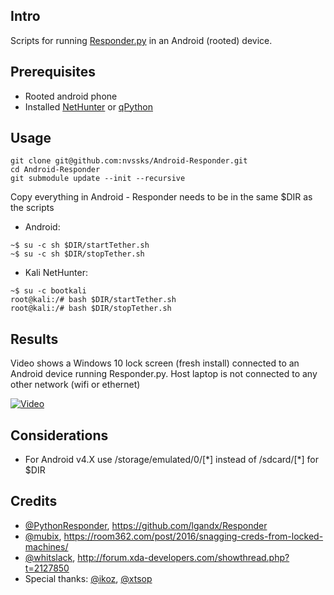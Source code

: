 Intro
------
Scripts for running [Responder.py](https://github.com/SpiderLabs/Responder) in an Android (rooted) device. 


Prerequisites
------
* Rooted android phone
* Installed [NetHunter](https://www.kali.org/kali-linux-nethunter/) or [qPython](https://play.google.com/store/apps/details?id=org.qpython.qpy&hl=en)


Usage	
------
```
git clone git@github.com:nvssks/Android-Responder.git
cd Android-Responder
git submodule update --init --recursive
```
Copy everything in Android - Responder needs to be in the same $DIR as the scripts

* Android:
```
~$ su -c sh $DIR/startTether.sh
~$ su -c sh $DIR/stopTether.sh
```
* Kali NetHunter:
```
~$ su -c bootkali
root@kali:/# bash $DIR/startTether.sh
root@kali:/# bash $DIR/stopTether.sh
```


Results
------
Video shows a Windows 10 lock screen (fresh install) connected to an Android device running Responder.py. Host laptop is not connected to any other network (wifi or ethernet)


[![Video](https://img.youtube.com/vi/Wdavavcon68/0.jpg)](https://www.youtube.com/watch?v=Wdavavcon68)


Considerations
------
- For Android v4.X use /storage/emulated/0/[\*] instead of /sdcard/[\*] for $DIR
  

Credits
------
* [@PythonResponder](https://twitter.com/pythonresponder), https://github.com/lgandx/Responder
* [@mubix](https://twitter.com/mubix), https://room362.com/post/2016/snagging-creds-from-locked-machines/
* [@whitslack](http://forum.xda-developers.com/member.php?u=2684937), http://forum.xda-developers.com/showthread.php?t=2127850
* Special thanks: [@ikoz](https://twitter.com/ikoz), [@xtsop](https://twitter.com/xtsop)
